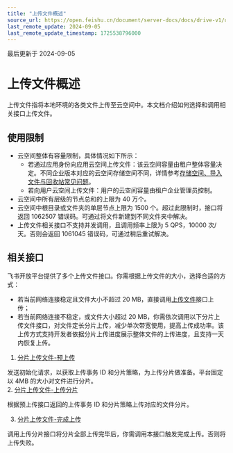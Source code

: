```yaml
---
title: "上传文件概述"
source_url: https://open.feishu.cn/document/server-docs/docs/drive-v1/upload/multipart-upload-file-/introduction
last_remote_update: 2024-09-05
last_remote_update_timestamp: 1725538796000
---
```

最后更新于 2024-09-05

# 上传文件概述

上传文件指将本地环境的各类文件上传至云空间中。本文档介绍如何选择和调用相关接口上传文件。

## 使用限制
- 云空间整体有容量限制，具体情况如下所示：
	-	若通过应用身份向应用云空间上传文件：该云空间容量由租户整体容量决定。不同企业版本对应的云空间存储空间不同，详情参考[存储空间、导入文件与回收站常见问题](https://www.feishu.cn/hc/zh-CN/articles/610104039880-%E5%AD%98%E5%82%A8%E7%A9%BA%E9%97%B4-%E5%AF%BC%E5%85%A5%E6%96%87%E4%BB%B6%E4%B8%8E%E5%9B%9E%E6%94%B6%E7%AB%99%E5%B8%B8%E8%A7%81%E9%97%AE%E9%A2%98)。
	-	若向用户云空间上传文件：用户的云空间容量由租户企业管理员控制。
- 云空间中所有层级的节点总和的上限为 40 万个。
- 云空间中根目录或文件夹的单层节点上限为 1500 个。超过此限制时，接口将返回 1062507 错误码。可通过将文件新建到不同文件夹中解决。
- 上传文件相关接口不支持并发调用，且调用频率上限为 5 QPS，10000 次/天。否则会返回 1061045 错误码，可通过稍后重试解决。

## 相关接口

飞书开放平台提供了多个上传文件接口。你需根据上传文件的大小，选择合适的方式：

- 若当前网络连接稳定且文件大小不超过 20 MB，直接调用[上传文件](https://open.feishu.cn/document/uAjLw4CM/ukTMukTMukTM/reference/drive-v1/file/upload_all)接口上传；
- 若当前网络连接不稳定，或文件大小超过 20 MB，你需依次调用以下分片上传文件接口，对文件定长分片上传，减少单次带宽使用，提高上传成功率。该上传方式支持开发者依据分片上传进度展示整体文件的上传进度，且支持一天内恢复上传。

1. [分片上传文件-预上传](https://open.feishu.cn/document/uAjLw4CM/ukTMukTMukTM/reference/drive-v1/file/upload_prepare)

发送初始化请求，以获取上传事务 ID 和分片策略，为上传分片做准备。平台固定以 4MB 的大小对文件进行分片。    
   2. [分片上传文件-上传分片](https://open.feishu.cn/document/uAjLw4CM/ukTMukTMukTM/reference/drive-v1/file/upload_part)

根据预上传接口返回的上传事务 ID 和分片策略上传对应的文件分片。

3. [分片上传文件-完成上传](https://open.feishu.cn/document/uAjLw4CM/ukTMukTMukTM/reference/drive-v1/file/upload_finish)

调用上传分片接口将分片全部上传完毕后，你需调用本接口触发完成上传。否则将上传失败。
